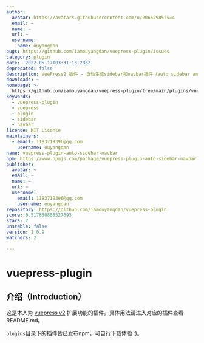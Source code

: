 ```yaml
---
author:
  avatar: https://avatars.githubusercontent.com/u/20652985?v=4
  email: ~
  name: ~
  url: ~
  username:
    name: ouyangdan
bugs: https://github.com/iamouyangdan/vuepress-plugin/issues
category: plugin
date: '2022-05-17T03:31:13.286Z'
deprecated: false
description: VuePress2 插件 - 自动生成sidebar和navbar插件（auto sidebar and navbar)
downloads: ~
homepage: >-
  https://github.com/iamouyangdan/vuepress-plugin/tree/main/plugins/vuepress-plugin-auto-sidebar-navbar#readme
keywords:
  - vuepress-plugin
  - vuepress
  - plugin
  - sidebar
  - navbar
license: MIT License
maintainers:
  - email: 1183719396@qq.com
    username: ouyangdan
name: vuepress-plugin-auto-sidebar-navbar
npm: https://www.npmjs.com/package/vuepress-plugin-auto-sidebar-navbar
publisher:
  avatar: ~
  email: ~
  name: ~
  url: ~
  username:
    email: 1183719396@qq.com
    username: ouyangdan
repository: https://github.com/iamouyangdan/vuepress-plugin
score: 0.517850808527693
stars: 2
unstable: false
version: 1.0.9
watchers: 2

---
```


# vuepress-plugin

## 介绍（Introduction）

这是本人为 [vuepress v2](https://v2.vuepress.vuejs.org/zh/guide/) 扩展功能的插件。具体用法请进入对应的插件查看README.md。

`plugins`目录下的插件皆已发布npm，可自行下载体验 :)。